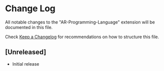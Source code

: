 # Change Log

All notable changes to the "AR-Programming-Language" extension will be documented in this file.

Check [Keep a Changelog](http://keepachangelog.com/) for recommendations on how to structure this file.

## [Unreleased]

- Initial release
